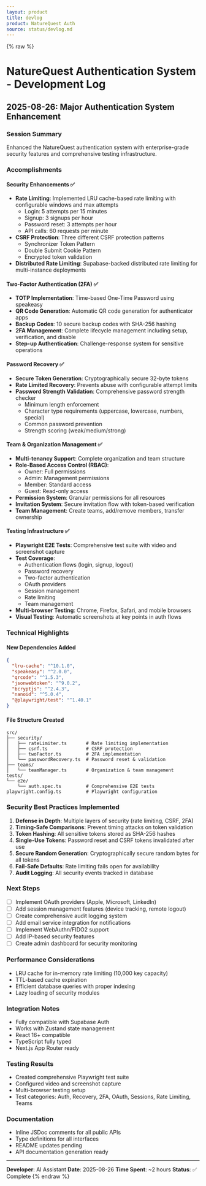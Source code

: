 ```yaml
---
layout: product
title: devlog
product: NatureQuest Auth
source: status/devlog.md
---
```


{% raw %}
# NatureQuest Authentication System - Development Log

## 2025-08-26: Major Authentication System Enhancement

### Session Summary
Enhanced the NatureQuest authentication system with enterprise-grade security features and comprehensive testing infrastructure.

### Accomplishments

#### Security Enhancements ✅
- **Rate Limiting**: Implemented LRU cache-based rate limiting with configurable windows and max attempts
  - Login: 5 attempts per 15 minutes
  - Signup: 3 signups per hour
  - Password reset: 3 attempts per hour
  - API calls: 60 requests per minute
- **CSRF Protection**: Three different CSRF protection patterns
  - Synchronizer Token Pattern
  - Double Submit Cookie Pattern
  - Encrypted token validation
- **Distributed Rate Limiting**: Supabase-backed distributed rate limiting for multi-instance deployments

#### Two-Factor Authentication (2FA) ✅
- **TOTP Implementation**: Time-based One-Time Password using speakeasy
- **QR Code Generation**: Automatic QR code generation for authenticator apps
- **Backup Codes**: 10 secure backup codes with SHA-256 hashing
- **2FA Management**: Complete lifecycle management including setup, verification, and disable
- **Step-up Authentication**: Challenge-response system for sensitive operations

#### Password Recovery ✅
- **Secure Token Generation**: Cryptographically secure 32-byte tokens
- **Rate Limited Recovery**: Prevents abuse with configurable attempt limits
- **Password Strength Validation**: Comprehensive password strength checker
  - Minimum length enforcement
  - Character type requirements (uppercase, lowercase, numbers, special)
  - Common password prevention
  - Strength scoring (weak/medium/strong)

#### Team & Organization Management ✅
- **Multi-tenancy Support**: Complete organization and team structure
- **Role-Based Access Control (RBAC)**:
  - Owner: Full permissions
  - Admin: Management permissions
  - Member: Standard access
  - Guest: Read-only access
- **Permission System**: Granular permissions for all resources
- **Invitation System**: Secure invitation flow with token-based verification
- **Team Management**: Create teams, add/remove members, transfer ownership

#### Testing Infrastructure ✅
- **Playwright E2E Tests**: Comprehensive test suite with video and screenshot capture
- **Test Coverage**:
  - Authentication flows (login, signup, logout)
  - Password recovery
  - Two-factor authentication
  - OAuth providers
  - Session management
  - Rate limiting
  - Team management
- **Multi-browser Testing**: Chrome, Firefox, Safari, and mobile browsers
- **Visual Testing**: Automatic screenshots at key points in auth flows

### Technical Highlights

#### New Dependencies Added
```json
{
  "lru-cache": "^10.1.0",
  "speakeasy": "^2.0.0",
  "qrcode": "^1.5.3",
  "jsonwebtoken": "^9.0.2",
  "bcryptjs": "^2.4.3",
  "nanoid": "^5.0.4",
  "@playwright/test": "^1.40.1"
}
```

#### File Structure Created
```
src/
├── security/
│   ├── rateLimiter.ts       # Rate limiting implementation
│   ├── csrf.ts              # CSRF protection
│   ├── twoFactor.ts         # 2FA implementation
│   └── passwordRecovery.ts  # Password reset & validation
├── teams/
│   └── teamManager.ts       # Organization & team management
tests/
└── e2e/
    └── auth.spec.ts         # Comprehensive E2E tests
playwright.config.ts         # Playwright configuration
```

### Security Best Practices Implemented
1. **Defense in Depth**: Multiple layers of security (rate limiting, CSRF, 2FA)
2. **Timing-Safe Comparisons**: Prevent timing attacks on token validation
3. **Token Hashing**: All sensitive tokens stored as SHA-256 hashes
4. **Single-Use Tokens**: Password reset and CSRF tokens invalidated after use
5. **Secure Random Generation**: Cryptographically secure random bytes for all tokens
6. **Fail-Safe Defaults**: Rate limiting fails open for availability
7. **Audit Logging**: All security events tracked in database

### Next Steps
- [ ] Implement OAuth providers (Apple, Microsoft, LinkedIn)
- [ ] Add session management features (device tracking, remote logout)
- [ ] Create comprehensive audit logging system
- [ ] Add email service integration for notifications
- [ ] Implement WebAuthn/FIDO2 support
- [ ] Add IP-based security features
- [ ] Create admin dashboard for security monitoring

### Performance Considerations
- LRU cache for in-memory rate limiting (10,000 key capacity)
- TTL-based cache expiration
- Efficient database queries with proper indexing
- Lazy loading of security modules

### Integration Notes
- Fully compatible with Supabase Auth
- Works with Zustand state management
- React 16+ compatible
- TypeScript fully typed
- Next.js App Router ready

### Testing Results
- Created comprehensive Playwright test suite
- Configured video and screenshot capture
- Multi-browser testing setup
- Test categories: Auth, Recovery, 2FA, OAuth, Sessions, Rate Limiting, Teams

### Documentation
- Inline JSDoc comments for all public APIs
- Type definitions for all interfaces
- README updates pending
- API documentation generation ready

---

**Developer**: AI Assistant
**Date**: 2025-08-26
**Time Spent**: ~2 hours
**Status**: ✅ Complete
{% endraw %}
